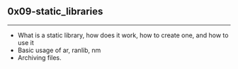 ## 0x09-static_libraries
___
- What is a static library, how does it work, how to create one, and how to use it
- Basic usage of ar, ranlib, nm
- Archiving files.
